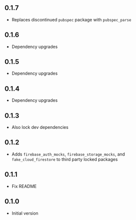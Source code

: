 ## 0.1.7

- Replaces discontinued `pubspec` package with `pubspec_parse`

## 0.1.6

- Dependency upgrades

## 0.1.5

- Dependency upgrades

## 0.1.4

- Dependency upgrades

## 0.1.3

- Also lock dev dependencies

## 0.1.2

- Adds `firebase_auth_mocks`, `firebase_storage_mocks`, and `fake_cloud_firestore` to third party locked packages

## 0.1.1

- Fix README

## 0.1.0

- Initial version
